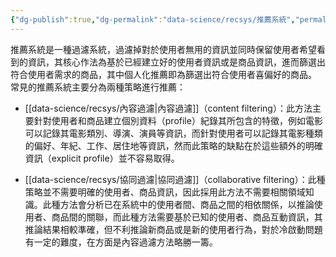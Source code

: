 ```yaml
---
{"dg-publish":true,"dg-permalink":"data-science/recsys/推薦系統","permalink":"/data-science/recsys/推薦系統/","title":"推薦系統","tags":["recsys","thesis"]}
---
```



推薦系統是一種過濾系統，過濾掉對於使用者無用的資訊並同時保留使用者希望看到的資訊，其核心作法為基於已經建立好的使用者資訊或是商品資訊，進而篩選出符合使用者需求的商品，其中個人化推薦即為篩選出符合使用者喜偏好的商品。
常見的推薦系統主要分為兩種策略進行推薦：

- [[data-science/recsys/內容過濾\|內容過濾]]（content filtering）：此方法主要針對使用者和商品建立個別資料（profile）紀錄其所包含的特徵，例如電影可以記錄其電影類別、導演、演員等資訊，而針對使用者可以記錄其電影種類的偏好、年紀、工作、居住地等資訊，然而此策略的缺點在於這些額外的明確資訊（explicit profile）並不容易取得。

- [[data-science/recsys/協同過濾\|協同過濾]]（collaborative filtering）：此種策略並不需要明確的使用者、商品資訊，因此採用此方法不需要相關領域知識。此種方法會分析已在系統中的使用者間、商品之間的相依關係，以推論使用者、商品間的關聯，而此種方法需要基於已知的使用者、商品互動資訊，其推論結果相較準確，但不利推論新商品或是新的使用者行為，對於冷啟動問題有一定的難度，在方面是內容過濾方法略勝一籌。
